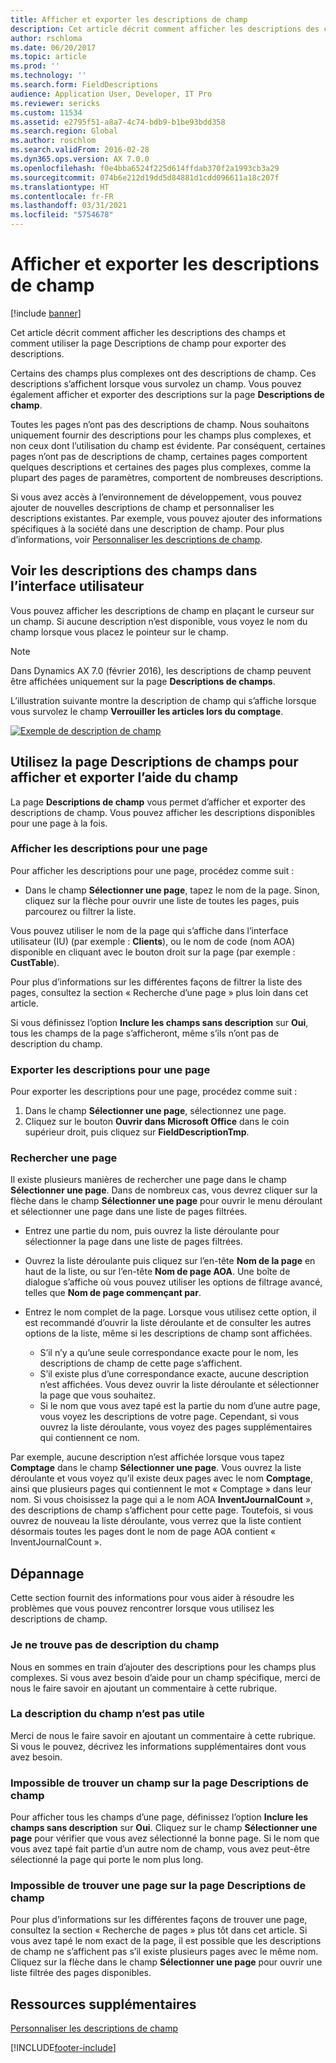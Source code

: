 ```yaml
---
title: Afficher et exporter les descriptions de champ
description: Cet article décrit comment afficher les descriptions des champs et comment utiliser la page Descriptions de champ pour exporter des descriptions.
author: rschloma
ms.date: 06/20/2017
ms.topic: article
ms.prod: ''
ms.technology: ''
ms.search.form: FieldDescriptions
audience: Application User, Developer, IT Pro
ms.reviewer: sericks
ms.custom: 11534
ms.assetid: e2795f51-a8a7-4c74-bdb9-b1be93bdd358
ms.search.region: Global
ms.author: roschlom
ms.search.validFrom: 2016-02-28
ms.dyn365.ops.version: AX 7.0.0
ms.openlocfilehash: f0e4bba6524f225d614ffdab370f2a1993cb3a29
ms.sourcegitcommit: 074b6e212d19dd5d84881d1cdd096611a18c207f
ms.translationtype: HT
ms.contentlocale: fr-FR
ms.lasthandoff: 03/31/2021
ms.locfileid: "5754678"
---
```

# <a name="view-and-export-field-descriptions"></a>Afficher et exporter les descriptions de champ

[!include [banner](../includes/banner.md)]

Cet article décrit comment afficher les descriptions des champs et comment utiliser la page Descriptions de champ pour exporter des descriptions.

Certains des champs plus complexes ont des descriptions de champ. Ces descriptions s’affichent lorsque vous survolez un champ. Vous pouvez également afficher et exporter des descriptions sur la page **Descriptions de champ**.

Toutes les pages n’ont pas des descriptions de champ. Nous souhaitons uniquement fournir des descriptions pour les champs plus complexes, et non ceux dont l’utilisation du champ est évidente. Par conséquent, certaines pages n’ont pas de descriptions de champ, certaines pages comportent quelques descriptions et certaines des pages plus complexes, comme la plupart des pages de paramètres, comportent de nombreuses descriptions.

Si vous avez accès à l’environnement de développement, vous pouvez ajouter de nouvelles descriptions de champ et personnaliser les descriptions existantes. Par exemple, vous pouvez ajouter des informations spécifiques à la société dans une description de champ. Pour plus d’informations, voir [Personnaliser les descriptions de champ](../../dev-itpro/user-interface/customize-field-help.md).

## <a name="see-field-descriptions-in-the-user-interface"></a>Voir les descriptions des champs dans l’interface utilisateur

Vous pouvez afficher les descriptions de champ en plaçant le curseur sur un champ. Si aucune description n’est disponible, vous voyez le nom du champ lorsque vous placez le pointeur sur le champ.

> [!NOTE]
> Dans Dynamics AX 7.0 (février 2016), les descriptions de champ peuvent être affichées uniquement sur la page **Descriptions de champs**.

L’illustration suivante montre la description de champ qui s’affiche lorsque vous survolez le champ **Verrouiller les articles lors du comptage**.

[![Exemple de description de champ](./media/field-description.png)](./media/field-description.png)

## <a name="use-the-field-descriptions-page-to-view-and-export-field-help"></a>Utilisez la page Descriptions de champs pour afficher et exporter l’aide du champ

La page **Descriptions de champ** vous permet d’afficher et exporter des descriptions de champ. Vous pouvez afficher les descriptions disponibles pour une page à la fois.

### <a name="view-the-descriptions-for-a-page"></a>Afficher les descriptions pour une page

Pour afficher les descriptions pour une page, procédez comme suit :

- Dans le champ **Sélectionner une page**, tapez le nom de la page. Sinon, cliquez sur la flèche pour ouvrir une liste de toutes les pages, puis parcourez ou filtrer la liste.

Vous pouvez utiliser le nom de la page qui s’affiche dans l’interface utilisateur (IU) (par exemple : **Clients**), ou le nom de code (nom AOA) disponible en cliquant avec le bouton droit sur la page (par exemple : **CustTable**).

Pour plus d’informations sur les différentes façons de filtrer la liste des pages, consultez la section « Recherche d’une page » plus loin dans cet article.

Si vous définissez l’option **Inclure les champs sans description** sur **Oui**, tous les champs de la page s’afficheront, même s’ils n’ont pas de description du champ.

### <a name="export-the-descriptions-for-a-page"></a>Exporter les descriptions pour une page

Pour exporter les descriptions pour une page, procédez comme suit :

1. Dans le champ **Sélectionner une page**, sélectionnez une page.
2. Cliquez sur le bouton **Ouvrir dans Microsoft Office** dans le coin supérieur droit, puis cliquez sur **FieldDescriptionTmp**.

### <a name="searching-for-a-page"></a>Rechercher une page

Il existe plusieurs manières de rechercher une page dans le champ **Sélectionner une page**. Dans de nombreux cas, vous devrez cliquer sur la flèche dans le champ **Sélectionner une page** pour ouvrir le menu déroulant et sélectionner une page dans une liste de pages filtrées.

- Entrez une partie du nom, puis ouvrez la liste déroulante pour sélectionner la page dans une liste de pages filtrées.
- Ouvrez la liste déroulante puis cliquez sur l’en-tête **Nom de la page** en haut de la liste, ou sur l’en-tête **Nom de page AOA**. Une boîte de dialogue s’affiche où vous pouvez utiliser les options de filtrage avancé, telles que **Nom de page commençant par**.
- Entrez le nom complet de la page. Lorsque vous utilisez cette option, il est recommandé d’ouvrir la liste déroulante et de consulter les autres options de la liste, même si les descriptions de champ sont affichées.

    - S’il n’y a qu’une seule correspondance exacte pour le nom, les descriptions de champ de cette page s’affichent.
    - S’il existe plus d’une correspondance exacte, aucune description n’est affichées. Vous devez ouvrir la liste déroulante et sélectionner la page que vous souhaitez.
    - Si le nom que vous avez tapé est la partie du nom d’une autre page, vous voyez les descriptions de votre page. Cependant, si vous ouvrez la liste déroulante, vous voyez des pages supplémentaires qui contiennent ce nom.

Par exemple, aucune description n’est affichée lorsque vous tapez **Comptage** dans le champ **Sélectionner une page**. Vous ouvrez la liste déroulante et vous voyez qu’il existe deux pages avec le nom **Comptage**, ainsi que plusieurs pages qui contiennent le mot « Comptage » dans leur nom. Si vous choisissez la page qui a le nom AOA **InventJournalCount** », des descriptions de champ s’affichent pour cette page. Toutefois, si vous ouvrez de nouveau la liste déroulante, vous verrez que la liste contient désormais toutes les pages dont le nom de page AOA contient « InventJournalCount ».

## <a name="troubleshooting"></a>Dépannage

Cette section fournit des informations pour vous aider à résoudre les problèmes que vous pouvez rencontrer lorsque vous utilisez les descriptions de champ.

### <a name="i-cant-find-a-field-description"></a>Je ne trouve pas de description du champ

Nous en sommes en train d’ajouter des descriptions pour les champs plus complexes. Si vous avez besoin d’aide pour un champ spécifique, merci de nous le faire savoir en ajoutant un commentaire à cette rubrique.

### <a name="the-field-description-isnt-helpful"></a>La description du champ n’est pas utile

Merci de nous le faire savoir en ajoutant un commentaire à cette rubrique. Si vous le pouvez, décrivez les informations supplémentaires dont vous avez besoin.

### <a name="i-cant-find-a-field-on-the-field-descriptions-page"></a>Impossible de trouver un champ sur la page Descriptions de champ

Pour afficher tous les champs d’une page, définissez l’option **Inclure les champs sans description** sur **Oui**. Cliquez sur le champ **Sélectionner une page** pour vérifier que vous avez sélectionné la bonne page. Si le nom que vous avez tapé fait partie d’un autre nom de champ, vous avez peut-être sélectionné la page qui porte le nom plus long.

### <a name="i-cant-find-a-page-on-the-field-descriptions-page"></a>Impossible de trouver une page sur la page Descriptions de champ

Pour plus d’informations sur les différentes façons de trouver une page, consultez la section « Recherche de pages » plus tôt dans cet article. Si vous avez tapé le nom exact de la page, il est possible que les descriptions de champ ne s’affichent pas s’il existe plusieurs pages avec le même nom. Cliquez sur la flèche dans le champ **Sélectionner une page** pour ouvrir une liste filtrée des pages disponibles.

## <a name="additional-resources"></a>Ressources supplémentaires

[Personnaliser les descriptions de champ](../../dev-itpro/user-interface/customize-field-help.md)


[!INCLUDE[footer-include](../../../includes/footer-banner.md)]
